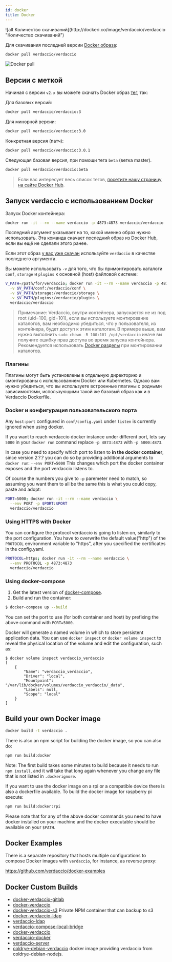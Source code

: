 ```yaml
---
id: docker
title: Docker
---
```

<div class="docker-count">
  ![alt Количество скачиваний](http://dockeri.co/image/verdaccio/verdaccio "Количество скачиваний")
</div>

Для скачивания последней версии [Docker образа](https://hub.docker.com/r/verdaccio/verdaccio/):

```bash
docker pull verdaccio/verdaccio
```

![Docker pull](/svg/docker_verdaccio.gif)

## Версии с меткой

Начиная с версии `v2.x` вы можете скачать Docker образ [тег](https://hub.docker.com/r/verdaccio/verdaccio/tags/), так:

Для базовых версий:

```bash
docker pull verdaccio/verdaccio:3
```

Для минорной версии:

```bash
docker pull verdaccio/verdaccio:3.0
```

Конкретная версия (патч):

```bash
docker pull verdaccio/verdaccio:3.0.1
```

Следующая базовая версия, при помощи тега `beta` (ветка master).

```bash
docker pull verdaccio/verdaccio:beta
```

> Если вас интересует весь список тегов, [посетите нашу страницу на сайте Docker Hub](https://hub.docker.com/r/verdaccio/verdaccio/tags/).

## Запуск verdaccio с использованием Docker

Запуск Docker контейнера:

```bash
docker run -it --rm --name verdaccio -p 4873:4873 verdaccio/verdaccio
```

Последний аргумент указывает на то, какой именно образ нужно использовать. Эта команда скачает последний образ из Docker Hub, если вы ещё не сделали этого ранее.

Если этот образ [у вас уже скачан](#build-your-own-docker-image) используйте `verdaccio` в качестве последнего аргумента.

Вы можете использовать `-v` для того, что бы примонтировать каталоги `conf`, `storage` и `plugins` к основной (host) файловой системе:

```bash
V_PATH=/path/for/verdaccio; docker run -it --rm --name verdaccio -p 4873:4873 \
  -v $V_PATH/conf:/verdaccio/conf \
  -v $V_PATH/storage:/verdaccio/storage \
  -v $V_PATH/plugins:/verdaccio/plugins \
  verdaccio/verdaccio
```

> Примечание: Verdaccio, внутри контейнера, запускается не из под root (uid=100, gid=101), если вы используете монтирование каталогов, вам необходимо убедиться, что у пользователя, из контейнера, будет доступ к этим каталогам. В примере выше, вам нужно выполнить `sudo chown -R 100:101 /opt/verdaccio` иначе вы получите ошибку прав доступа во время запуска контейнера. Рекомендуется использовать [Docker разделы](https://docs.docker.com/storage/volumes/) при монтировании каталогов.

### Плагины

Плагины могут быть установлены в отдельную директорию и смонтированы с использованием Docker или Kubernetes. Однако вам нужно убедиться, что вы используете встроенные плагины с родными зависимостями, использующими такой же базовый образ как и в Verdaccio Dockerfile.

### Docker и конфигурация пользовательского порта

Any `host:port` configured in `conf/config.yaml` under `listen` is currently ignored when using docker.

If you want to reach verdaccio docker instance under different port, lets say `5000` in your `docker run` command replace `-p 4873:4873` with `-p 5000:4873`.

In case you need to specify which port to listen to **in the docker container**, since version 2.?.? you can do so by providing additional arguments to `docker run`: `--env PORT=5000` This changes which port the docker container exposes and the port verdaccio listens to.

Of course the numbers you give to `-p` paremeter need to match, so assuming you want them to all be the same this is what you could copy, paste and adopt:

```bash
PORT=5000; docker run -it --rm --name verdaccio \
  --env PORT -p $PORT:$PORT
  verdaccio/verdaccio
```

### Using HTTPS with Docker

You can configure the protocol verdaccio is going to listen on, similarly to the port configuration. You have to overwrite the default value("http") of the `PROTOCOL` environment variable to "https", after you specified the certificates in the config.yaml.

```bash
PROTOCOL=https; docker run -it --rm --name verdaccio \
  --env PROTOCOL -p 4873:4873
  verdaccio/verdaccio
```

### Using docker-compose

1. Get the latest version of [docker-compose](https://github.com/docker/compose).
2. Build and run the container:

```bash
$ docker-compose up --build
```

You can set the port to use (for both container and host) by prefixing the above command with `PORT=5000`.

Docker will generate a named volume in which to store persistent application data. You can use `docker inspect` or `docker volume inspect` to reveal the physical location of the volume and edit the configuration, such as:

    $ docker volume inspect verdaccio_verdaccio
    [
        {
            "Name": "verdaccio_verdaccio",
            "Driver": "local",
            "Mountpoint": "/var/lib/docker/volumes/verdaccio_verdaccio/_data",
            "Labels": null,
            "Scope": "local"
        }
    ]
    
    

## Build your own Docker image

```bash
docker build -t verdaccio .
```

There is also an npm script for building the docker image, so you can also do:

```bash
npm run build:docker
```

Note: The first build takes some minutes to build because it needs to run `npm install`, and it will take that long again whenever you change any file that is not listed in `.dockerignore`.

If you want to use the docker image on a rpi or a compatible device there is also a dockerfile available. To build the docker image for raspberry pi execute:

```bash
npm run build:docker:rpi
```

Please note that for any of the above docker commands you need to have docker installed on your machine and the docker executable should be available on your `$PATH`.

## Docker Examples

There is a separate repository that hosts multiple configurations to compose Docker images with `verdaccio`, for instance, as reverse proxy:

<https://github.com/verdaccio/docker-examples>

## Docker Custom Builds

* [docker-verdaccio-gitlab](https://github.com/snics/docker-verdaccio-gitlab)
* [docker-verdaccio](https://github.com/deployable/docker-verdaccio)
* [docker-verdaccio-s3](https://github.com/asynchrony/docker-verdaccio-s3) Private NPM container that can backup to s3
* [docker-verdaccio-ldap](https://github.com/snadn/docker-verdaccio-ldap)
* [verdaccio-ldap](https://github.com/nathantreid/verdaccio-ldap)
* [verdaccio-compose-local-bridge](https://github.com/shingtoli/verdaccio-compose-local-bridge)
* [docker-verdaccio](https://github.com/Global-Solutions/docker-verdaccio)
* [verdaccio-docker](https://github.com/idahobean/verdaccio-docker)
* [verdaccio-server](https://github.com/andru255/verdaccio-server)
* [coldrye-debian-verdaccio](https://github.com/coldrye-docker/coldrye-debian-verdaccio) docker image providing verdaccio from coldrye-debian-nodejs.